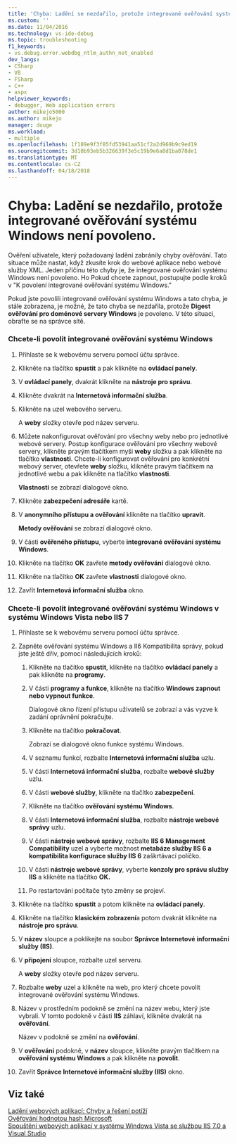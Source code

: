 ```yaml
---
title: 'Chyba: Ladění se nezdařilo, protože integrované ověřování systému Windows není povoleno. | Microsoft Docs'
ms.custom: ''
ms.date: 11/04/2016
ms.technology: vs-ide-debug
ms.topic: troubleshooting
f1_keywords:
- vs.debug.error.webdbg_ntlm_authn_not_enabled
dev_langs:
- CSharp
- VB
- FSharp
- C++
- aspx
helpviewer_keywords:
- debugger, Web application errors
author: mikejo5000
ms.author: mikejo
manager: douge
ms.workload:
- multiple
ms.openlocfilehash: 1f189e9f3f85fd53941aa51cf2a2d969b9c9ed19
ms.sourcegitcommit: 3d10b93eb5b326639f3e5c19b9e6a8d1ba078de1
ms.translationtype: MT
ms.contentlocale: cs-CZ
ms.lasthandoff: 04/18/2018
---
```

# <a name="error-debugging-failed-because-integrated-windows-authentication-is-not-enabled"></a>Chyba: Ladění se nezdařilo, protože integrované ověřování systému Windows není povoleno.
Ověření uživatele, který požadovaný ladění zabránily chyby ověřování. Tato situace může nastat, když zkusíte krok do webové aplikace nebo webové služby XML. Jeden příčinu této chyby je, že integrované ověřování systému Windows není povoleno. Ho Pokud chcete zapnout, postupujte podle kroků v "K povolení integrované ověřování systému Windows."  
  
 Pokud jste povolili integrované ověřování systému Windows a tato chyba, je stále zobrazena, je možné, že tato chyba se nezdařila, protože **Digest ověřování pro doménové servery Windows** je povoleno. V této situaci, obraťte se na správce sítě.  
  
### <a name="to-enable-integrated-windows-authentication"></a>Chcete-li povolit integrované ověřování systému Windows  
  
1.  Přihlaste se k webovému serveru pomocí účtu správce.  
  
2.  Klikněte na tlačítko **spustit** a pak klikněte na **ovládací panely**.  
  
3.  V **ovládací panely**, dvakrát klikněte na **nástroje pro správu**.  
  
4.  Klikněte dvakrát na **Internetová informační služba**.  
  
5.  Klikněte na uzel webového serveru.  
  
     A **weby** složky otevře pod název serveru.  
  
6.  Můžete nakonfigurovat ověřování pro všechny weby nebo pro jednotlivé webové servery. Postup konfigurace ověřování pro všechny webové servery, klikněte pravým tlačítkem myši **weby** složku a pak klikněte na tlačítko **vlastnosti**. Chcete-li konfigurovat ověřování pro konkrétní webový server, otevřete **weby** složku, klikněte pravým tlačítkem na jednotlivé webu a pak klikněte na tlačítko **vlastnosti**.  
  
     **Vlastnosti** se zobrazí dialogové okno.  
  
7.  Klikněte **zabezpečení adresáře** kartě.  
  
8.  V **anonymního přístupu a ověřování** klikněte na tlačítko **upravit**.  
  
     **Metody ověřování** se zobrazí dialogové okno.  
  
9. V části **ověřeného přístupu**, vyberte **integrované ověřování systému Windows**.  
  
10. Klikněte na tlačítko **OK** zavřete **metody ověřování** dialogové okno.  
  
11. Klikněte na tlačítko **OK** zavřete **vlastnosti** dialogové okno.  
  
12. Zavřít **Internetová informační služba** okno.  
  
### <a name="to-enable-integrated-windows-authentication-in-windows-vistaiis-7"></a>Chcete-li povolit integrované ověřování systému Windows v systému Windows Vista nebo IIS 7  
  
1.  Přihlaste se k webovému serveru pomocí účtu správce.  
  
2.  Zapněte ověřování systému Windows a II6 Kompatibilita správy, pokud jste ještě dřív, pomocí následujících kroků:  
  
    1.  Klikněte na tlačítko **spustit**, klikněte na tlačítko **ovládací panely** a pak klikněte na **programy**.  
  
    2.  V části **programy a funkce**, klikněte na tlačítko **Windows zapnout nebo vypnout funkce**.  
  
         Dialogové okno řízení přístupu uživatelů se zobrazí a vás vyzve k zadání oprávnění pokračujte.  
  
    3.  Klikněte na tlačítko **pokračovat**.  
  
         Zobrazí se dialogové okno funkce systému Windows.  
  
    4.  V seznamu funkcí, rozbalte **Internetová informační služba** uzlu.  
  
    5.  V části **Internetová informační služba**, rozbalte **webové služby** uzlu.  
  
    6.  V části **webové služby**, klikněte na tlačítko **zabezpečení**.  
  
    7.  Klikněte na tlačítko **ověřování systému Windows**.  
  
    8.  V části **Internetová informační služba**, rozbalte **nástroje webové správy** uzlu.  
  
    9. V části **nástroje webové správy**, rozbalte **IIS 6 Management Compatibility** uzel a vyberte možnost **metabáze služby IIS 6 a kompatibilita konfigurace služby IIS 6** zaškrtávací políčko.  
  
    10. V části **nástroje webové správy**, vyberte **konzoly pro správu služby IIS** a klikněte na tlačítko **OK.**  
  
    11. Po restartování počítače tyto změny se projeví.  
  
3.  Klikněte na tlačítko **spustit** a potom klikněte na **ovládací panely**.  
  
4.  Klikněte na tlačítko **klasickém zobrazení**a potom dvakrát klikněte na **nástroje pro správu**.  
  
5.  V **název** sloupce a poklikejte na soubor **Správce Internetové informační služby (IIS)**.  
  
6.  V **připojení** sloupce, rozbalte uzel serveru.  
  
     A **weby** složky otevře pod název serveru.  
  
7.  Rozbalte **weby** uzel a klikněte na web, pro který chcete povolit integrované ověřování systému Windows.  
  
8.  Název v prostředním podokně se změní na název webu, který jste vybrali. V tomto podokně v části **IIS** záhlaví, klikněte dvakrát na **ověřování**.  
  
     Název v podokně se změní na **ověřování**.  
  
9. V **ověřování** podokně, v **název** sloupce, klikněte pravým tlačítkem na **ověřování systému Windows** a pak klikněte na **povolit**.  
  
10. Zavřít **Správce Internetové informační služby (IIS)** okno.  
  
## <a name="see-also"></a>Viz také  
 [Ladění webových aplikací: Chyby a řešení potíží](../debugger/debugging-web-applications-errors-and-troubleshooting.md)   
 [Ověřování hodnotou hash Microsoft](http://go.microsoft.com/fwlink/?LinkId=77938)   
 [Spouštění webových aplikací v systému Windows Vista se službou IIS 7.0 a Visual Studio](http://msdn.microsoft.com/Library/262a82ac-dd0e-4096-86c6-fb463e88be66)